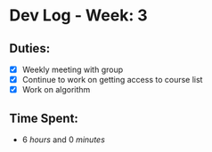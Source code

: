 # Dev Log - Week: 3
 
## Duties:
  - [X] Weekly meeting with group
  - [X] Continue to work on getting access to course list
  - [X] Work on algorithm
 
## Time Spent: 
  * 6 _hours_ and 0 _minutes_
